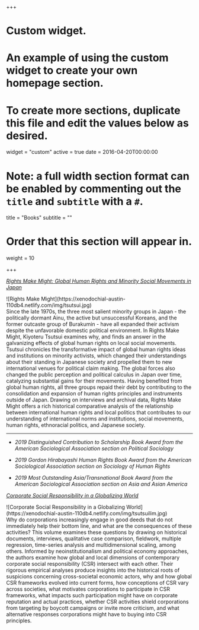 +++
# Custom widget.
# An example of using the custom widget to create your own homepage section.
# To create more sections, duplicate this file and edit the values below as desired.
widget = "custom"
active = true
date = 2016-04-20T00:00:00

# Note: a full width section format can be enabled by commenting out the `title` and `subtitle` with a `#`.
title = "Books"
subtitle = ""

# Order that this section will appear in.
weight = 10

+++

[_Rights Make Might: Global Human Rights and Minority Social Movements in Japan_](https://global.oup.com/academic/product/rights-make-might-9780190853112?cc=us&lang=en&#)
 
   <div style = "float:left; padding-right: 20px">![Rights Make Might](https://xenodochial-austin-110db4.netlify.com/img/tsutsui.jpg)</div> Since the late 1970s, the three most salient minority groups in Japan - the politically dormant Ainu, the active but unsuccessful Koreans, and the former outcaste group of Burakumin - have all expanded their activism despite the unfavorable domestic political environment. In Rights Make Might, Kiyoteru Tsutsui examines why, and finds an answer in the galvanizing effects of global human rights on local social movements. Tsutsui chronicles the transformative impact of global human rights ideas and institutions on minority activists, which changed their understandings about their standing in Japanese society and propelled them to new international venues for political claim making. The global forces also changed the public perception and political calculus in Japan over time, catalyzing substantial gains for their movements. Having benefited from global human rights, all three groups repaid their debt by contributing to the consolidation and expansion of human rights principles and instruments outside of Japan. Drawing on interviews and archival data, Rights Make Might offers a rich historical comparative analysis of the relationship between international human rights and local politics that contributes to our understanding of international norms and institutions, social movements, human rights, ethnoracial politics, and Japanese society.

---

   - _2019 Distinguished Contribution to Scholarship Book Award from the American Sociological Association section on Political Sociology_ 

   - _2019 Gordon Hirabayashi Human Rights Book Award from the American Sociological Association section on Sociology of Human Rights_ 

   - _2019 Most Outstanding Asia/Transnational Book Award from the American Sociological Association section on Asia and Asian America_
  

[_Corporate Social Responsibility in a Globalizing World_](http://www.cambridge.org/US/academic/subjects/sociology/political-sociology/corporate-social-responsibility-globalizing-world#contentsTabAnchor)
 
   <div style = "float:left; padding-right: 20px">![Corporate Social Responsibility in a Globalizing World](https://xenodochial-austin-110db4.netlify.com/img/tsutsuilim.jpg)</div>  Why do corporations increasingly engage in good deeds that do not immediately help their bottom line, and what are the consequences of these activities? This volume examines these questions by drawing on historical documents, interviews, qualitative case comparison, fieldwork, multiple regression, time-series analysis and multidimensional scaling, among others. Informed by neoinstitutionalism and political economy approaches, the authors examine how global and local dimensions of contemporary corporate social responsibility (CSR) intersect with each other. Their rigorous empirical analyses produce insights into the historical roots of suspicions concerning cross-societal economic actors, why and how global CSR frameworks evolved into current forms, how conceptions of CSR vary across societies, what motivates corporations to participate in CSR frameworks, what impacts such participation might have on corporate reputation and actual practices, whether CSR activities shield corporations from targeting by boycott campaigns or invite more criticism, and what alternative responses corporations might have to buying into CSR principles.
  
